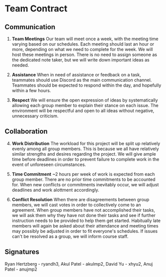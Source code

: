 # Team Contract

## Communication
1. **Team Meetings** 
Our team will meet once a week, with the meeting time varying based on our schedules. Each meeting should last an hour or more, depending on what we need to complete for the week. We will host these meetings in person. There is no need to assign someone as the dedicated note taker, but we will write down important ideas as needed.

2. **Assistance** 
When in need of assistance or feedback on a task, teammates should use Discord as the main communication channel. Teammates should be expected to respond within the day, and hopefully within a few hours.

3. **Respect** 
We will ensure the open expression of ideas by systematically allowing each group member to explain their stance on each issue. The environment will be respectful and open to all ideas without negative, unnecessary criticism.

## Collaboration

4. **Work Distribution** 
The workload for this project will be split up relatively evenly among all group members. This is because we all have relatively similar strengths and desires regarding the project. We will give ample time before deadlines in order to prevent failure to complete work in the event of unforeseen circumstances.

5. **Time Commitment** 
~2 hours per week of work is expected from each group member. There are no prior time commitments to be accounted for. When new conflicts or commitments inevitably occur, we will adjust deadlines and work alottment accordingly.

6. **Conflict Resolution** 
When there are disagreements between group members, we will cast votes in order to collectively come to an agreement. When group members have not accomplished their tasks, we will ask them why they have not done their tasks and see if further instruction needs to be provided to help them get started. Habitually late members will again be asked about their attendance and meeting times may possibly be adjusted in order to fit everyone's schedules. If issues can't be resolved as a group, we will inform course staff.

## Signatures
Ryan Hertzberg - ryandh3, Akul Patel - akulmp2, David Yu - xhyu2, Anuj Patel - anujmp2
